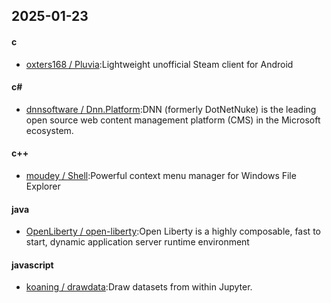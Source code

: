 ## 2025-01-23
#### c
* [oxters168 / Pluvia](https://github.com/oxters168/Pluvia):Lightweight unofficial Steam client for Android
#### c#
* [dnnsoftware / Dnn.Platform](https://github.com/dnnsoftware/Dnn.Platform):DNN (formerly DotNetNuke) is the leading open source web content management platform (CMS) in the Microsoft ecosystem.
#### c++
* [moudey / Shell](https://github.com/moudey/Shell):Powerful context menu manager for Windows File Explorer
#### java
* [OpenLiberty / open-liberty](https://github.com/OpenLiberty/open-liberty):Open Liberty is a highly composable, fast to start, dynamic application server runtime environment
#### javascript
* [koaning / drawdata](https://github.com/koaning/drawdata):Draw datasets from within Jupyter.
